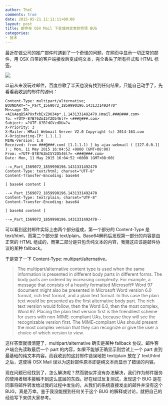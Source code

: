 ```yaml
---
author: TheC
comments: true
date: 2015-05-21 11:11:11+00:00
layout: post
title: 邮件在 OSX Mail 下变成纯文本的奇怪 BUG
categories:
- 技术
---
```


最近在做公司的推广邮件时遇到了一个奇怪的问题，在网页中显示一切正常的邮件，用 OSX 自带的客户端接收后变成纯文本，完全丢失了所有样式和 HTML 标签。

![](http://thec.u.qiniudn.com/20150521113125.jpg)

以前从来没玩过邮件，百度谷歌了半天也没有找到任何结果，只能自己动手了，先看看我收到的邮件的源码：

```
Content-Type: multipart/alternative; BOUNDARY="=_Part_1569072_1859990196.1431331492470"
Message-ID: <AIUAegB5APOxfxbExZ9034p*.1.1431331492470.Hmail.###@###.com>
To: =?UTF-8?B?6ZmI5Y2O546l?= <###@###.com>
Subject: =?UTF-8?B?dGVzdDU=?=
X-Priority: 3
X-Mailer: HMail Webmail Server V2.0 Copyright (c) 2014-163.com
X-Originating-IP: 1.1.1.1
MIME-Version: 1.0
Received: from ###@###.com( [1.1.1.1) ] by ajax-webmail ( [127.0.0.1] ) ; Mon, 11 May 2015 16:04:52 +0800 (GMT+08:00)
From: =?UTF-8?B?6ZmI5Y2O546l?= <###@###.com>
Date: Mon, 11 May 2015 16:04:52 +0800 (GMT+08:00)

--=_Part_1569072_1859990196.1431331492470
Content-Type: text/html; charset="UTF-8"
Content-Transfer-Encoding: base64

[ base64 content ]

--=_Part_1569072_1859990196.1431331492470
Content-Type: text/plain; charset="UTF-8"
Content-Transfer-Encoding: base64

[ base64 content ]

--=_Part_1569072_1859990196.1431331492470--
```

可以看到这封邮件实际上由两个部分组成，第一个部分的 Content-Type 是 text/html，而第二个部分是 text/plain。Base64解码后发现第一部分的内容是由正常的 HTML 组成的，而第二部分是只包含纯文本的内容，我猜这应该是邮件协议的某种 fallback。

于是查了一下 Content-Type: multipart/alternative。

> The multipart/alternative content type is used when the same information is presented in different body parts in different forms. The body parts are ordered by increasing complexity. For example, a message that consists of a heavily formatted Microsoft® Word 97 document might also be presented in Microsoft Word version 6.0 format, rich text format, and a plain text format. In this case the plain text would be presented as the first alternative body part. The rich text version would follow, then the Word 6.0, then the most complex, Word 97. Placing the plain text version first is the friendliest scheme for users with non-MIME-compliant UAs, because they will see the recognizable version first. The MIME-compliant UAs should present the most complex version that they can recognize or give the user a choice of which version to view. 


这样答案就很清楚了，multipart/alternative 确实是某种 fallback 协议。邮件客户端会先读取最后一个 part 的内容，如果不能够正确显示则尝试上一个 part 直到最基础的纯文本内容。而我收到的这封邮件错误地把 text/plain 放在了 text/html 之后，这使得 OSX Mail 误以为这封邮件原本即是纯文本而显示了错误的内容。

现在问题已经找到了，怎么解决呢？然而貌似并没有办法解决，我们作为邮件服务的使用者根本接触不到这么底层的东西。好在经过反复测试，发现这个 BUG 是在同事将邮件转发给过我的过程中发生的，从我们的系统直接发出的邮件并没有这个 BUG，真是万幸。鉴于我没能搜到任何关于这个 BUG 的解释或讨论，就把自己的经验写下来供大家参考。